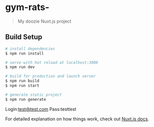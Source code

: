 # gym-rats-

> My doozie Nuxt.js project

## Build Setup

``` bash
# install dependencies
$ npm run install

# serve with hot reload at localhost:3000
$ npm run dev

# build for production and launch server
$ npm run build
$ npm run start

# generate static project
$ npm run generate
```
Login:test@test.com
Pass:testtest

For detailed explanation on how things work, check out [Nuxt.js docs](https://nuxtjs.org).

